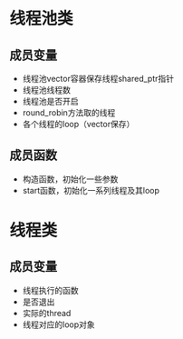 # 线程池类

## 成员变量

- 线程池vector容器保存线程shared_ptr指针
- 线程池线程数
- 线程池是否开启
- round_robin方法取的线程
- 各个线程的loop（vector保存）

## 成员函数

- 构造函数，初始化一些参数
- start函数，初始化一系列线程及其loop

# 线程类

## 成员变量

- 线程执行的函数
- 是否退出
- 实际的thread
- 线程对应的loop对象